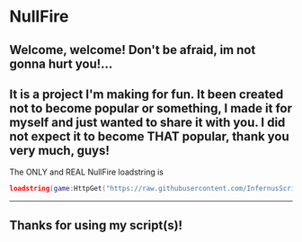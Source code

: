 # NullFire
Welcome, welcome! Don't be afraid, im not gonna hurt you!...
---
It is a project I'm making for fun.
It been created not to become popular or something, I made it for myself and just wanted to share it with you.
I did not expect it to become THAT popular, thank you very much, guys!
---
The ONLY and REAL NullFire loadstring is
```lua
loadstring(game:HttpGet("https://raw.githubusercontent.com/InfernusScripts/Null-Fire/main/Loader"))()
```
---
Thanks for using my script(s)!
---
